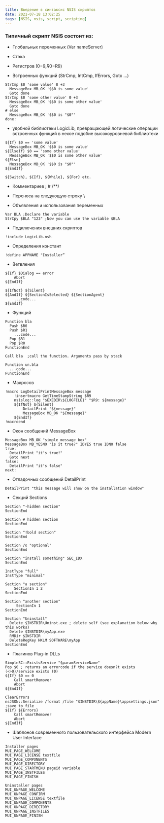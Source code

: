 ```yaml
---
title: Введение в синтаксис NSIS скриптов
date: 2021-07-18 13:02:25
tags: [NSIS, nsis, script, scripting]
---
```


### Типичный скрипт NSIS состоит из:
* Глобальных переменных (Var nameServer)

* Стэка

* Регистров ($0-$9,$R0-$R9)

* Встроенных функций (StrCmp, IntCmp, IfErrors, Goto ...)
``` nsis
StrCmp $0 'some value' 0 +3
  MessageBox MB_OK '$$0 is some value'
  Goto done
StrCmp $0 'some other value' 0 +3
  MessageBox MB_OK '$$0 is some other value'
  Goto done
# else
  MessageBox MB_OK '$$0 is "$0"'
done:
```

* удобной библиотеки LogicLib, превращающей логические операции встроенных функций в некое подобие высокоуровневой библиотеки
``` nsis
${If} $0 == 'some value'
  MessageBox MB_OK '$$0 is some value'
${ElseIf} $0 == 'some other value'
  MessageBox MB_OK '$$0 is some other value'
${Else}
  MessageBox MB_OK '$$0 is "$0"'
${EndIf}

${Switch}, ${If}, ${While}, ${For} etc.
```

* Комментариев  ; # /**/ 

* Переноса на следующую строку   \

* Объявления и использования переменных
```nsis
Var BLA ;Declare the variable
StrCpy $BLA "123" ;Now you can use the variable $BLA
```

* Подключения внешних скриптов 
```nsis
!include LogicLib.nsh
```

* Определения констант 
```nsis
!define APPNAME "Installer“
```

* Ветвления
``` nsis
${If} $Dialog == error
	Abort
${EndIf}

${IfNot} ${Silent}
${AndIf} ${SectionIsSelected} ${SectionAgent}
	...code...
${EndIf}
```

* Функций
``` nsis
Function bla
  Push $R0
  Push $R1
    ...code...
  Pop $R1
  Pop $R0
FunctionEnd

Call bla  ;call the function. Arguments pass by stack

Function un.bla
  ...code...
FunctionEnd
```

* Макросов
``` nsis
!macro LogDetailPrintMessageBox message
	!insertmacro GetTimeStampString $R9
	nsislog::log "$EXEDIR\${LOGFILE}" "$R9: ${message}"
	${IfNot} ${Silent}
		DetailPrint "${message}"
		MessageBox MB_OK "${message}"
	${EndIf}
!macroend
```

* Окон сообщений MessageBox
```nsis
MessageBox MB_OK "simple message box"
MessageBox MB_YESNO "is it true?" IDYES true IDNO false
true:
  DetailPrint "it's true!"
  Goto next
false:
  DetailPrint "it's false"
next:
```

* Отладочных сообщений DetailPrint
```nsis
DetailPrint "this message will show on the installation window"
```

* Секций Sections
```nsis
Section "-hidden section"
SectionEnd

Section # hidden section
SectionEnd

Section "!bold section"
SectionEnd

Section /o "optional"
SectionEnd

Section "install something" SEC_IDX
SectionEnd

InstType "full"
InstType "minimal"

Section "a section"
    SectionIn 1 2
SectionEnd

Section "another section"
     SectionIn 1
SectionEnd

Section "Uninstall"
  Delete $INSTDIR\Uninst.exe ; delete self (see explanation below why this works)
  Delete $INSTDIR\myApp.exe
  RMDir $INSTDIR
  DeleteRegKey HKLM SOFTWARE\myApp
SectionEnd
```

* Плагинов Plug-in DLLs
```nsis
SimpleSC::ExistsService "$paramServiceName"
Pop $0 ; returns an errorcode if the service doesn?t exists (<>0)/service exists (0)
${If} $0 == 0
	Call smartRemover
	Abort
${EndIf}

ClearErrors
nsJSON::Serialize /format /file "$INSTDIR\${appName}\appsettings.json" ;save to file
${If} ${Errors}
	Call smartRemover
	Abort
${EndIf}
```

* Шаблонов современного пользовательского интерфейса Modern User Interface
```nsis
Installer pages
MUI_PAGE_WELCOME
MUI_PAGE_LICENSE textfile
MUI_PAGE_COMPONENTS
MUI_PAGE_DIRECTORY
MUI_PAGE_STARTMENU pageid variable
MUI_PAGE_INSTFILES
MUI_PAGE_FINISH

Uninstaller pages
MUI_UNPAGE_WELCOME
MUI_UNPAGE_CONFIRM
MUI_UNPAGE_LICENSE textfile
MUI_UNPAGE_COMPONENTS
MUI_UNPAGE_DIRECTORY
MUI_UNPAGE_INSTFILES
MUI_UNPAGE_FINISH
```
